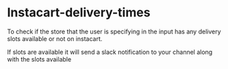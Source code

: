 # Instacart-delivery-times
To check if the store that the user is specifying in the input  has any delivery slots available or not on instacart.

If slots are available it will send a slack notification to your channel along with the slots available
